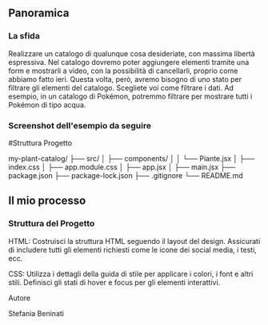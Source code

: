 ## Panoramica

### La sfida

Realizzare un catalogo di qualunque cosa desideriate, con massima libertà espressiva. Nel catalogo dovremo poter aggiungere elementi tramite una form e mostrarli a video, con la possibilità di cancellarli, proprio come abbiamo fatto ieri. Questa volta, però, avremo bisogno di uno stato per filtrare gli elementi del catalogo. Scegliete voi come filtrare i dati. Ad esempio, in un catalogo di Pokémon, potremmo filtrare per mostrare tutti i Pokémon di tipo acqua.

### Screenshot dell'esempio da seguire

#Struttura Progetto

my-plant-catalog/
├── src/
│   ├── components/
│   │   └── Piante.jsx
│   ├── index.css
│   ├── app.module.css
│   ├── app.jsx
│   ├── main.jsx
├── package.json
├── package-lock.json
├── .gitignore
└── README.md


## Il mio processo

### Struttura del Progetto

HTML:
Costruisci la struttura HTML seguendo il layout del design. Assicurati di includere tutti gli elementi richiesti come le icone dei social media, i testi, ecc.

CSS:
Utilizza i dettagli della guida di stile per applicare i colori, i font e altri stili. Definisci gli stati di hover e focus per gli elementi interattivi.


Autore

Stefania Beninati 

